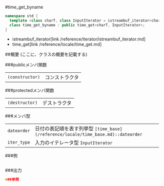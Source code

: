 #time_get_byname
```cpp
namespace std {
  template <class charT, class InputIterator = istreambuf_iterator<charT> >
  class time_get_byname : public time_get<charT, InputIterator>;
}
```
* istreambuf_iterator[link /reference/iterator/istreambuf_iterator.md]
* time_get[link /reference/locale/time_get.md]

##概要
(ここに、クラスの概要を記載する)

###publicメンバ関数

| | |
|----------------------------|-----------------------|
| `(constructor)` | コンストラクタ |

###protectedメンバ関数

| | |
|---------------------------|--------------------|
| `(destructor)` | デストラクタ |

###メンバ型

| | |
|------------------------|--------------------------------------------------------------------------------------------------------------------------------------------------------|
| `dateorder` | 日付の表記順を表す列挙型 `[time_base](/reference/locale/time_base.md)::dateorder` |
| `iter_type` | 入力のイテレータ型 `InputIterator` |

###例

```cpp
```

###出力
```cpp
###参照
```
